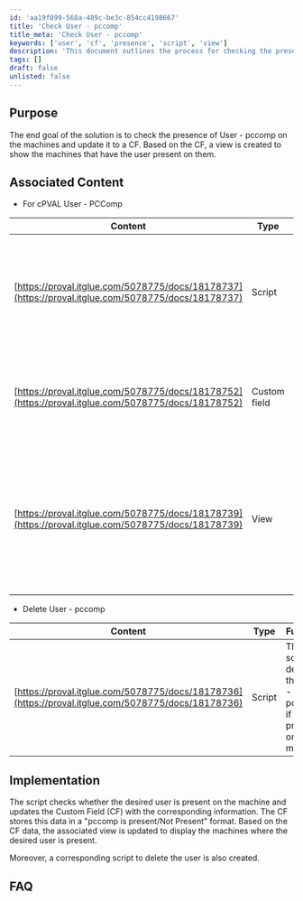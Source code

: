 ```yaml
---
id: 'aa19f899-568a-489c-be3c-854cc4198667'
title: 'Check User - pccomp'
title_meta: 'Check User - pccomp'
keywords: ['user', 'cf', 'presence', 'script', 'view']
description: 'This document outlines the process for checking the presence of the User - pccomp on machines and updating a Custom Field (CF) accordingly. It includes details on associated scripts, custom fields, and views that help manage user presence effectively.'
tags: []
draft: false
unlisted: false
---
```


## Purpose

The end goal of the solution is to check the presence of User - pccomp on the machines and update it to a CF. Based on the CF, a view is created to show the machines that have the user present on them.

## Associated Content

- For cPVAL User - PCComp

| Content                                                                                      | Type         | Function                                                                                                   |
|----------------------------------------------------------------------------------------------|--------------|------------------------------------------------------------------------------------------------------------|
| [https://proval.itglue.com/5078775/docs/18178737](https://proval.itglue.com/5078775/docs/18178737) | Script       | The script populates the information to the CF if the desired user is present on the machine.              |
| [https://proval.itglue.com/5078775/docs/18178752](https://proval.itglue.com/5078775/docs/18178752) | Custom field | The CF stores the information in the format "pccomp is present/Not Present".                               |
| [https://proval.itglue.com/5078775/docs/18178739](https://proval.itglue.com/5078775/docs/18178739) | View         | The view is updated based on the above CF and displays the machines that have the desired user present on them. |

- Delete User - pccomp

| Content                                                                                      | Type         | Function                                                                                                   |
|----------------------------------------------------------------------------------------------|--------------|------------------------------------------------------------------------------------------------------------|
| [https://proval.itglue.com/5078775/docs/18178736](https://proval.itglue.com/5078775/docs/18178736) | Script       | The script deletes the User - pccomp if it is present on the machine.                                    |

## Implementation

The script checks whether the desired user is present on the machine and updates the Custom Field (CF) with the corresponding information. The CF stores this data in a "pccomp is present/Not Present" format. Based on the CF data, the associated view is updated to display the machines where the desired user is present.

Moreover, a corresponding script to delete the user is also created.

## FAQ


